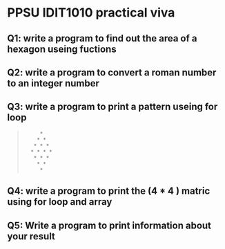 
# PPSU IDIT1010 practical viva

## Q1: write a program to find out the area of a hexagon useing fuctions

## Q2: write a program to convert a roman number to an integer number

## Q3: write a program to print a pattern useing for loop

>          *
>         * *
>        * * *
>       * * * *
>        * * *
>         * *
>          *
## Q4: write a program to print the (4 * 4 ) matric using for loop and array

## Q5: Write a program to print information about your result